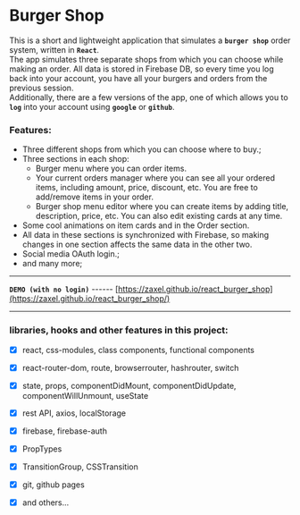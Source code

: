 # Burger Shop
This is a short and lightweight application that simulates a **`burger shop`** order system, written in **`React`**.<br/> 
The app simulates three separate shops from which you can choose while making an order. All data is stored in Firebase DB, so every time you log back into your account, you have all your burgers and orders from the previous session.<br/>
Additionally, there are a few versions of the app, one of which allows you to **`log`** into your account using **`google`** or **`github`**.<br/> 

 
### Features:
* Three different shops from which you can choose where to buy.;
* Three sections in each shop:
    * Burger menu where you can order items.
    * Your current orders manager where you can see all your ordered items, including amount, price, discount, etc. You are free to add/remove items in your order.
    * Burger shop menu editor where you can create items by adding title, description, price, etc. You can also edit existing cards at any time.
* Some cool animations on item cards and in the Order section.
* All data in these sections is synchronized with Firebase, so making changes in one section affects the same data in the other two.
* Social media OAuth login.; 
* and many more;



*************************************************

**`DEMO (with no login)`** ------ [https://zaxel.github.io/react_burger_shop](https://zaxel.github.io/react_burger_shop/)
                        
*************************************************


### libraries, hooks and other features in this project:

- [x] react, css-modules, class components, functional components
- [x] react-router-dom, route, browserrouter, hashrouter, switch
- [x] state, props, componentDidMount, componentDidUpdate, componentWillUnmount, useState
- [x] rest API, axios, localStorage
- [x] firebase, firebase-auth
- [x] PropTypes
- [x] TransitionGroup, CSSTransition
- [x] git, github pages
- [x] and others...


